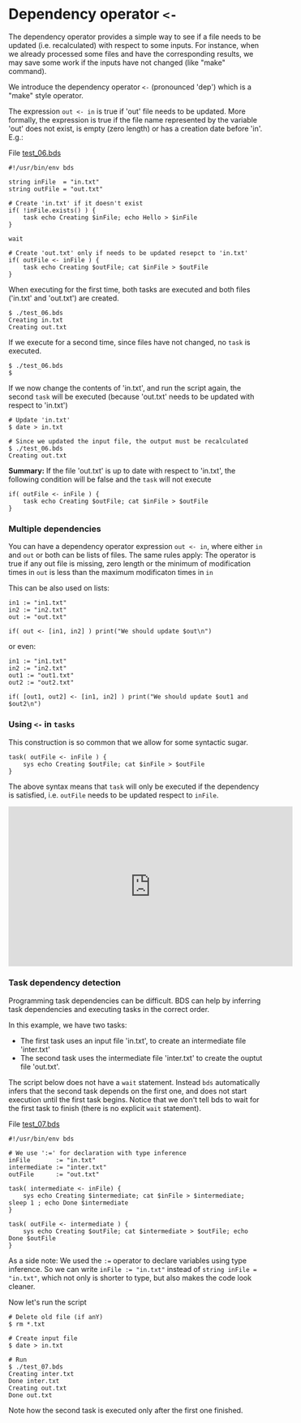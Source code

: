 # Dependency operator `<-` 
				
The dependency operator provides a simple way to see if a file needs to be updated (i.e. recalculated) with respect to some inputs.
For instance, when we already processed some files and have the corresponding results, we may save some work if the inputs have not changed (like "make" command).

We introduce the dependency operator `<-` (pronounced 'dep') which is a "make" style operator.

The expression `out <- in` is true if 'out' file needs to be updated.
More formally, the expression is true if the file name represented by the variable 'out' does not exist, is empty (zero length) or has a creation date before 'in'.
E.g.:

 File <a href="bds/test_06.bds">test_06.bds</a>
```
#!/usr/bin/env bds

string inFile  = "in.txt"
string outFile = "out.txt"

# Create 'in.txt' if it doesn't exist
if( !inFile.exists() ) {
    task echo Creating $inFile; echo Hello > $inFile
}

wait

# Create 'out.txt' only if needs to be updated resepct to 'in.txt'
if( outFile <- inFile ) {
    task echo Creating $outFile; cat $inFile > $outFile
}
```

When executing for the first time, both tasks are executed and both files ('in.txt' and 'out.txt') are created.
```
$ ./test_06.bds
Creating in.txt
Creating out.txt
```

If we execute for a second time, since files have not changed, no `task` is executed.
```
$ ./test_06.bds
$
```

If we now change the contents of 'in.txt', and run the script again, the second `task` will be executed (because 'out.txt' needs to be updated with respect to 'in.txt')
```
# Update 'in.txt'
$ date > in.txt

# Since we updated the input file, the output must be recalculated
$ ./test_06.bds 
Creating out.txt
```

**Summary:** If the file 'out.txt' is up to date with respect to 'in.txt', the following condition will be false and the `task` will not execute
```
if( outFile <- inFile ) {
	task echo Creating $outFile; cat $inFile > $outFile
}
```

### Multiple dependencies
You can have a dependency operator expression `out <- in`, where either `in` and `out` or both can be lists of files. 
The same rules apply: The operator is true if any out file is missing, zero length or the minimum of modification times in <code>out</code> is less than the maximum modificaton times in <code>in</code>

This can be also used on lists:
```
in1 := "in1.txt"
in2 := "in2.txt"
out := "out.txt"

if( out <- [in1, in2] ) print("We should update $out\n")
```

or even:
```
in1 := "in1.txt"
in2 := "in2.txt"
out1 := "out1.txt"
out2 := "out2.txt"

if( [out1, out2] <- [in1, in2] ) print("We should update $out1 and $out2\n")
```

### Using `<-` in `tasks`
This construction is so common that we allow for some syntactic sugar. 
```
task( outFile <- inFile ) { 
	sys echo Creating $outFile; cat $inFile > $outFile
}
```
The above syntax means that `task` will only be executed if the dependency is satisfied, i.e. `outFile` needs to be updated respect to `inFile`.

<iframe width="560" height="315" src="https://www.youtube.com/embed/oSjhkRuc0I8" title="YouTube video player" frameborder="0" allow="accelerometer; autoplay; clipboard-write; encrypted-media; gyroscope; picture-in-picture" allowfullscreen></iframe>


### Task dependency detection 

Programming task dependencies can be difficult.
BDS can help by inferring task dependencies and executing tasks in the correct order.

In this example, we have two tasks:

* The first task uses an input file 'in.txt', to create an intermediate file 'inter.txt' 
* The second task uses the intermediate file 'inter.txt' to create the ouptut file 'out.txt'.

The script below does not have a `wait` statement. 
Instead `bds` automatically infers that the second task depends on the first one, and does not start execution until the first task begins.
Notice that we don't tell bds to wait for the first task to finish (there is no explicit `wait` statement). 

File <a href="bds/test_07.bds">test_07.bds</a>
```
#!/usr/bin/env bds

# We use ':=' for declaration with type inference
inFile       := "in.txt"		
intermediate := "inter.txt"
outFile      := "out.txt"

task( intermediate <- inFile) {
    sys echo Creating $intermediate; cat $inFile > $intermediate; sleep 1 ; echo Done $intermediate
}

task( outFile <- intermediate ) {
    sys echo Creating $outFile; cat $intermediate > $outFile; echo Done $outFile
}
```

As a side note: We used the `:=` operator to declare variables using type inference. 
So we can write `inFile := "in.txt"` instead of `string inFile = "in.txt"`, which not only is shorter to type, but also makes the code look cleaner.


Now let's run the script
```
# Delete old file (if anY)
$ rm *.txt

# Create input file
$ date > in.txt

# Run
$ ./test_07.bds 
Creating inter.txt
Done inter.txt
Creating out.txt
Done out.txt
```
Note how the second task is executed only after the first one finished.

